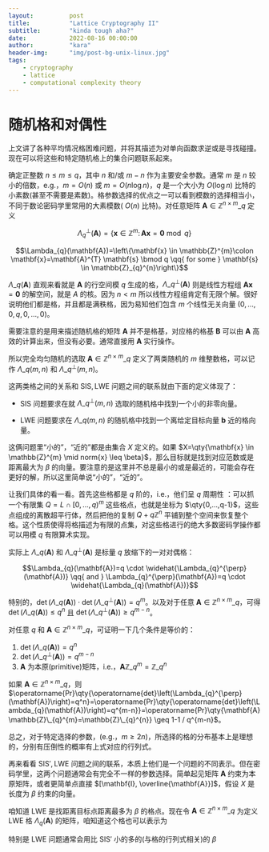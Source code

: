 ```yaml
---
layout:          post
title:           "Lattice Cryptography II"
subtitle:        "kinda tough aha?"
date:            2022-08-16 00:00:00
author:          "kara"
header-img:      "img/post-bg-unix-linux.jpg"
tags:
    - cryptography
    - lattice
    - computational complexity theory
---
```


# 随机格和对偶性

上文讲了各种平均情况格困难问题，并将其描述为对单向函数求逆或是寻找碰撞。现在可以将这些和特定随机格上的集合问题联系起来。

确定正整数 $n\leq m\leq q$，其中 $n$ 和/或 $m-n$ 作为主要安全参数。通常 $m$ 是 $n$ 较小的倍数，e.g.，$m=O(n)$ 或 $m=O(n\log n)$，$q$ 是一个大小为 $O(\log n)$ 比特的小素数(甚至不需要是素数)。格参数选择的优点之一可以看到模数的选择相当小，不同于数论密码学里常用的大素模数( $O(n)$ 比特)。对任意矩阵 $\mathbf{A}\in \mathbb{Z}^{n\times m}\_q$ 定义

$$\Lambda_{q}^{\perp}(\mathbf{A})=\left\{\mathbf{x} \in \mathbb{Z}^{m}\colon \mathbf{A} \mathbf{x}=\mathbf{0} \bmod q\right\}$$

$$\Lambda_{q}(\mathbf{A})=\left\{\mathbf{x} \in \mathbb{Z}^{m}\colon \mathbf{x}=\mathbf{A}^{T} \mathbf{s} \bmod q \qq{ for some } \mathbf{s} \in \mathbb{Z}_{q}^{n}\right\}$$

$\Lambda\_{q}(\mathbf{A})$ 直观来看就是 $\mathbf{A}$ 的行空间模 $q$ 生成的格，$\Lambda\_{q}^{\perp}(\mathbf{A})$ 则是线性方程组 $\mathbf{A} \mathbf{x}=\mathbf{0}$ 的解空间，就是 $A$ 的核。因为 $n < m$ 所以线性方程组肯定有无限个解。很好说明他们都是格，并且都是满秩格，因为易知他们包含 $m$ 个线性无关向量 $(0,...,0,q,0,...,0)$。

需要注意的是用来描述随机格的矩阵 $\mathbf{A}$ 并不是格基，对应格的格基 $\mathbf{B}$ 可以由 $\mathbf{A}$ 高效的计算出来，但没有必要。通常直接用 $\mathbf{A}$ 实行操作。

所以完全均匀随机的选取 $\mathbf{A}\in \mathbb{Z}^{n\times m}\_q$ 定义了两类随机的 $m$ 维整数格，可以记作 $\Lambda\_{q}(m,n)$ 和 $\Lambda\_{q}^{\perp}(m,n)$。

这两类格之间的关系和 $\mathrm{SIS},\mathrm{LWE}$ 问题之间的联系就由下面的定义体现了：

* $\mathrm{SIS}$ 问题要求在就 $\Lambda\_{q}^{\perp}(m,n)$ 选取的随机格中找到一个小的非零向量。

* $\mathrm{LWE}$ 问题要求在 $\Lambda\_{q}(m,n)$ 的随机格中找到一个离给定目标向量 $\mathbf{b}$ 近的格向量。

这俩问题里“小的”，“近的”都是由集合 $X$ 定义的。如果 $X=\qty{\mathbf{x} \in \mathbb{Z}^{m} \mid norm{x} \leq \beta}$，那么目标就是找到对应范数或是距离最大为 $\beta$ 的向量。要注意的是这里并不总是最小的或是最近的，可能会存在更好的解，所以这里简单说“小的”，“近的”。

让我们具体的看一看。首先这些格都是 $q$ 阶的，i.e.，他们呈 $q$ 周期性 ：可以抓一个有限集 $Q=L \cap[0, \ldots, q)^{m}$ 这些格点，也就是坐标为 $\qty{0,...,q-1}$，这些点组成的离散超平行体，然后把他的复制 $Q+q\mathbb{Z}^n$ 平铺到整个空间来恢复整个格。这个性质使得将格描述为有限的点集，对这些格进行的绝大多数密码学操作都可以用模 $q$ 有限算术实现。

实际上 $\Lambda\_{q}(\mathbf{A})$ 和 $\Lambda\_{q}^{\perp}(\mathbf{A})$ 是标量 $q$ 放缩下的一对对偶格：

$$\Lambda_{q}(\mathbf{A})=q \cdot \widehat{\Lambda_{q}^{\perp}(\mathbf{A})} \qq{ and } \Lambda_{q}^{\perp}(\mathbf{A})=q \cdot \widehat{\Lambda_{q}(\mathbf{A})}$$

特别的，$\det(\Lambda\_{q}(\mathbf{A}))\cdot\det(\Lambda\_{q}^{\perp}(\mathbf{A}))=q^m$。以及对于任意 $\mathbf{A}\in\mathbb{Z}^{n\times m}\_q$，可得 $\det(\Lambda\_{q}(\mathbf{A}))\leq q^n$ 且 $\det(\Lambda\_{q}^{\perp}(\mathbf{A}))\geq q^{m-n}$。

对任意 $q$ 和 $\mathbf{A}\in \mathbb{Z}^{n\times m}\_q$，可证明一下几个条件是等价的：
 1. $\det(\Lambda\_{q}(\mathbf{A}))= q^n$
 2. $\det(\Lambda\_{q}^{\perp}(\mathbf{A}))= q^{m-n}$
 3. $\mathbf{A}$ 为本原(primitive)矩阵，i.e.，$\mathbf{A} \mathbb{Z}\_{q}^{m}=\mathbb{Z}\_{q}^{n}$

如果 $\mathbf{A}\in \mathbb{Z}^{n\times m}\_q$，则 $\operatorname{Pr}\qty{\operatorname{det}\left(\Lambda_{q}^{\perp}(\mathbf{A})\right)=q^n}=\operatorname{Pr}\qty{\operatorname{det}\left(\Lambda_{q}(\mathbf{A})\right)=q^{m-n}}=\operatorname{Pr}\qty{\mathbf{A} \mathbb{Z}\_{q}^{m}=\mathbb{Z}\_{q}^{n}} \geq 1-1 / q^{m-n}$。

总之，对于特定选择的参数，(e.g.，$m\geq 2n$)，所选择的格的分布基本上是理想的，分别有压倒性的概率有上式对应的行列式。

再来看看 $\mathrm{SIS'},\mathrm{LWE}$ 问题之间的联系，本质上他们是一个问题的不同表示。但在密码学里，这两个问题通常会有完全不一样的参数选择。简单起见矩阵 $\mathbf{A}$ 约束为本原矩阵，或者更简单点直接 $[\mathbf{I}, \overline{\mathbf{A}}]$，假设 $X$ 是长度为 $\beta$ 约束的向量。

咱知道 $\mathrm{LWE}$ 是找距离目标点距离最多为 $\beta$ 的格点。现在令 $\mathbf{A}\in \mathbb{Z}^{n\times m}\_q$ 为定义 $\mathrm{LWE}$ 格 $\Lambda_{q}(\mathbf{A})$ 的矩阵，咱知道这个格也可以表示为


特别是 $\mathrm{LWE}$ 问题通常会用比 $\mathrm{SIS'}$ 小的多的(与格的行列式相关)的 $\beta$ 

